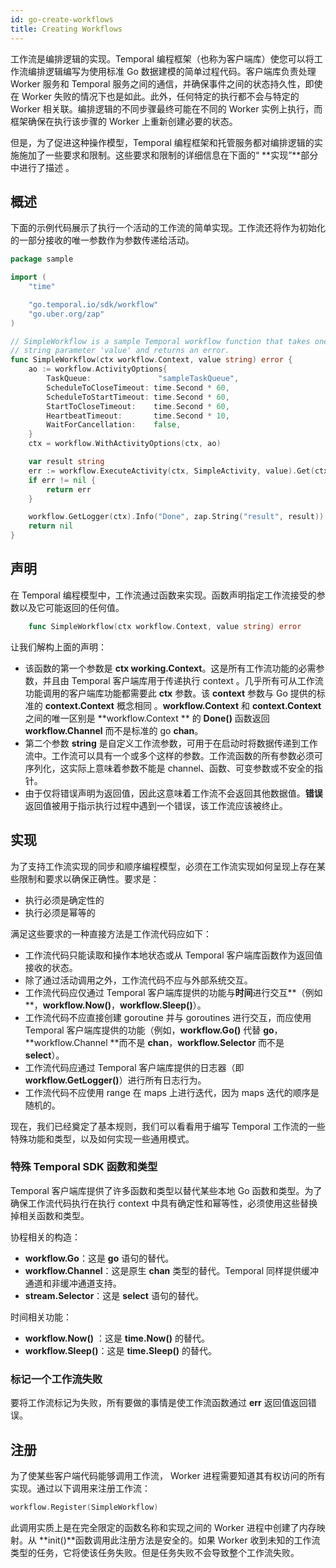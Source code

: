 ```yaml
---
id: go-create-workflows
title: Creating Workflows
---
```


工作流是编排逻辑的实现。Temporal 编程框架（也称为客户端库）使您可以将工作流编排逻辑编写为使用标准 Go 数据建模的简单过程代码。客户端库负责处理 Worker 服务和 Temporal 服务之间的通信，并确保事件之间的状态持久性，即使在 Worker 失败的情况下也是如此。此外，任何特定的执行都不会与特定的 Worker 相关联。编排逻辑的不同步骤最终可能在不同的 Worker 实例上执行，而框架确保在执行该步骤的 Worker 上重新创建必要的状态。

但是，为了促进这种操作模型，Temporal 编程框架和托管服务都对编排逻辑的实施施加了一些要求和限制。这些要求和限制的详细信息在下面的“ **实现”**部分中进行了描述 。

## 概述

下面的示例代码展示了执行一个活动的工作流的简单实现。工作流还将作为初始化的一部分接收的唯一参数作为参数传递给活动。

```go
package sample

import (
	"time"

	"go.temporal.io/sdk/workflow"
	"go.uber.org/zap"
)

// SimpleWorkflow is a sample Temporal workflow function that takes one
// string parameter 'value' and returns an error.
func SimpleWorkflow(ctx workflow.Context, value string) error {
	ao := workflow.ActivityOptions{
		TaskQueue:               "sampleTaskQueue",
		ScheduleToCloseTimeout: time.Second * 60,
		ScheduleToStartTimeout: time.Second * 60,
		StartToCloseTimeout:    time.Second * 60,
		HeartbeatTimeout:       time.Second * 10,
		WaitForCancellation:    false,
	}
	ctx = workflow.WithActivityOptions(ctx, ao)

	var result string
	err := workflow.ExecuteActivity(ctx, SimpleActivity, value).Get(ctx, &result)
	if err != nil {
		return err
	}

	workflow.GetLogger(ctx).Info("Done", zap.String("result", result))
	return nil
}
```

## 声明

在 Temporal 编程模型中，工作流通过函数来实现。函数声明指定工作流接受的参数以及它可能返回的任何值。

```go
    func SimpleWorkflow(ctx workflow.Context, value string) error
```

让我们解构上面的声明：

- 该函数的第一个参数是 **ctx working.Context**。这是所有工作流功能的必需参数，并且由 Temporal 客户端库用于传递执行 context 。几乎所有可从工作流功能调用的客户端库功能都需要此 **ctx** 参数。该 **context** 参数与 Go 提供的标准的 **context.Context** 概念相同 。**workflow.Context** 和 **context.Context**之间的唯一区别是 **workflow.Context ** 的 **Done()** 函数返回 **workflow.Channel** 而不是标准的 go **chan**。
- 第二个参数 **string** 是自定义工作流参数，可用于在启动时将数据传递到工作流中。工作流可以具有一个或多个这样的参数。工作流函数的所有参数必须可序列化，这实际上意味着参数不能是 channel、函数、可变参数或不安全的指针。
- 由于仅将错误声明为返回值，因此这意味着工作流不会返回其他数据值。**错误**返回值被用于指示执行过程中遇到一个错误，该工作流应该被终止。

## 实现

为了支持工作流实现的同步和顺序编程模型，必须在工作流实现如何呈现上存在某些限制和要求以确保正确性。要求是：

- 执行必须是确定性的
- 执行必须是幂等的

满足这些要求的一种直接方法是工作流代码应如下：

- 工作流代码只能读取和操作本地状态或从 Temporal 客户端库函数作为返回值接收的状态。
- 除了通过活动调用之外，工作流代码不应与外部系统交互。
- 工作流代码应仅通过 Temporal 客户端库提供的功能与**时间**进行交互**（例如**，**workflow.Now()**，**workflow.Sleep()**）。
- 工作流代码不应直接创建 goroutine 并与 goroutines 进行交互，而应使用 Temporal 客户端库提供的功能（例如，**workflow.Go()** 代替 **go**， **workflow.Channel **而不是 **chan**，**workflow.Selector** 而不是 **select**）。
- 工作流代码应通过 Temporal 客户端库提供的日志器（即 **workflow.GetLogger()**）进行所有日志行为。
- 工作流代码不应使用 range 在 maps 上进行迭代，因为 maps 迭代的顺序是随机的。

现在，我们已经奠定了基本规则，我们可以看看用于编写 Temporal 工作流的一些特殊功能和类型，以及如何实现一些通用模式。

### 特殊 Temporal SDK 函数和类型

Temporal 客户端库提供了许多函数和类型以替代某些本地 Go 函数和类型。为了确保工作流代码执行在执行 context 中具有确定性和幂等性，必须使用这些替换掉相关函数和类型。

协程相关的构造：

- **workflow.Go**：这是 **go** 语句的替代。
- **workflow.Channel**：这是原生 **chan** 类型的替代。Temporal 同样提供缓冲通道和非缓冲通道支持。
- **stream.Selector**：这是 **select** 语句的替代。

时间相关功能：

- **workflow.Now()** ：这是 **time.Now()** 的替代。
- **workflow.Sleep()**：这是 **time.Sleep()** 的替代。

### 标记一个工作流失败

要将工作流标记为失败，所有要做的事情是使工作流函数通过 **err** 返回值返回错误。

## 注册

为了使某些客户端代码能够调用工作流， Worker 进程需要知道其有权访问的所有实现。通过以下调用来注册工作流：

```go
workflow.Register(SimpleWorkflow)
```

此调用实质上是在完全限定的函数名称和实现之间的 Worker 进程中创建了内存映射。从 **init()**函数调用此注册方法是安全的。如果 Worker 收到未知的工作流类型的任务，它将使该任务失败。但是任务失败不会导致整个工作流失败。
